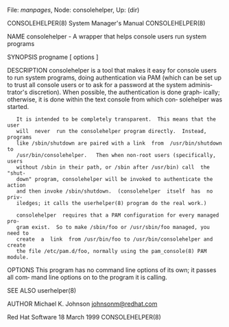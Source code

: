 File: *manpages*,  Node: consolehelper,  Up: (dir)

CONSOLEHELPER(8)            System Manager's Manual           CONSOLEHELPER(8)



NAME
       consolehelper - A wrapper that helps console users run system programs

SYNOPSIS
       progname [ options ]

DESCRIPTION
       consolehelper  is  a  tool  that makes it easy for console users to run
       system programs, doing authentication via PAM (which can be set  up  to
       trust all console users or to ask for a password at the system adminis‐
       trator's discretion).  When possible, the authentication is done graph‐
       ically;  otherwise,  it is done within the text console from which con‐
       solehelper was started.

       It is intended to be completely transparent.  This means that the  user
       will  never  run the consolehelper program directly.  Instead, programs
       like /sbin/shutdown are paired with a link  from  /usr/bin/shutdown  to
       /usr/bin/consolehelper.   Then when non-root users (specifically, users
       without /sbin in their path, or /sbin after /usr/bin) call  the  "shut‐
       down" program, consolehelper will be invoked to authenticate the action
       and then invoke /sbin/shutdown.  (consolehelper  itself  has  no  priv‐
       iledges; it calls the userhelper(8) program do the real work.)

       consolehelper  requires that a PAM configuration for every managed pro‐
       gram exist.  So to make /sbin/foo or /usr/sbin/foo managed, you need to
       create  a  link  from /usr/bin/foo to /usr/bin/consolehelper and create
       the file /etc/pam.d/foo, normally using the pam_console(8) PAM module.

OPTIONS
       This program has no command line options of its own; it passes all com‐
       mand line options on to the program it is calling.

SEE ALSO
       userhelper(8)

AUTHOR
       Michael K. Johnson <johnsonm@redhat.com>



Red Hat Software                 18 March 1999                CONSOLEHELPER(8)
